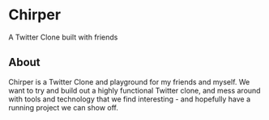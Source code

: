 # Chirper
A Twitter Clone built with friends

## About
Chirper is a Twitter Clone and playground for my friends and myself. We want to try and build out a highly functional Twitter clone, and mess around with tools and technology that we find interesting - and hopefully have a running project we can show off.
